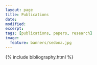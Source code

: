 ```yaml
---
layout: page
title: Publications
date:
modified:
excerpt:
tags: [publications, papers, research]
image:
  feature: banners/sedona.jpg
---
```


{% include bibliography.html %}
